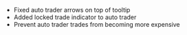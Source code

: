 - Fixed auto trader arrows on top of tooltip
- Added locked trade indicator to auto trader
- Prevent auto trader trades from becoming more expensive
